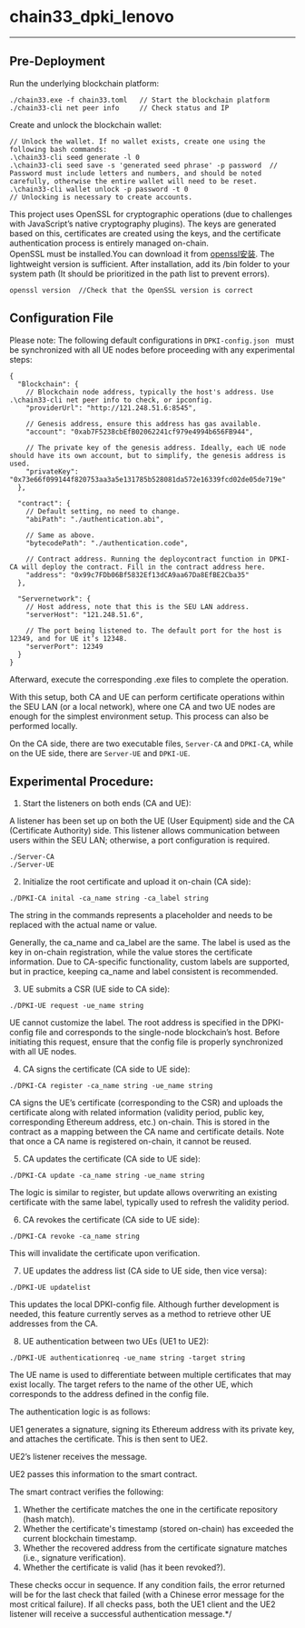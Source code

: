# chain33_dpki_lenovo  

------
   
## Pre-Deployment  
Run the underlying blockchain platform:
```
./chain33.exe -f chain33.toml   // Start the blockchain platform
./chain33-cli net peer info     // Check status and IP
```
Create and unlock the blockchain wallet:
```
// Unlock the wallet. If no wallet exists, create one using the following bash commands:
.\chain33-cli seed generate -l 0
.\chain33-cli seed save -s 'generated seed phrase' -p password  // Password must include letters and numbers, and should be noted carefully, otherwise the entire wallet will need to be reset.
.\chain33-cli wallet unlock -p password -t 0
// Unlocking is necessary to create accounts.
```
This project uses OpenSSL for cryptographic operations (due to challenges with JavaScript’s native cryptography plugins). The keys are generated based on this, certificates are created using the keys, and the certificate authentication process is entirely managed on-chain.  
OpenSSL must be installed.You can download it from [openssl安装](https://slproweb.com/products/Win32OpenSSL.html). The lightweight version is sufficient. After installation, add its /bin folder to your system path (It should be prioritized in the path list to prevent errors).
```
openssl version  //Check that the OpenSSL version is correct
```
  
## Configuration File
Please note: The following default configurations in  ```DPKI-config.json ``` must be synchronized with all UE nodes before proceeding with any experimental steps:  
```
{
  "Blockchain": {
    // Blockchain node address, typically the host's address. Use .\chain33-cli net peer info to check, or ipconfig.
    "providerUrl": "http://121.248.51.6:8545",
    
    // Genesis address, ensure this address has gas available.
    "account": "0xab7F5238cbEfB02062241cf979e4994b656FB944",

    // The private key of the genesis address. Ideally, each UE node should have its own account, but to simplify, the genesis address is used.
    "privateKey": "0x73e66f099144f820753aa3a5e131785b528081da572e16339fcd02de05de719e"
  },

  "contract": {
    // Default setting, no need to change.
    "abiPath": "./authentication.abi",

    // Same as above.
    "bytecodePath": "./authentication.code",

    // Contract address. Running the deploycontract function in DPKI-CA will deploy the contract. Fill in the contract address here.
    "address": "0x99c7FDb06Bf5832Ef13dCA9aa67Da8EfBE2Cba35"
  },

  "Servernetwork": {
    // Host address, note that this is the SEU LAN address.
    "serverHost": "121.248.51.6",

    // The port being listened to. The default port for the host is 12349, and for UE it’s 12348.
    "serverPort": 12349
  }
}

```
  
Afterward, execute the corresponding .exe files to complete the operation. 

With this setup, both CA and UE can perform certificate operations within the SEU LAN (or a local network), where one CA and two UE nodes are enough for the simplest environment setup. This process can also be performed locally.

On the CA side, there are two executable files, ```Server-CA``` and ```DPKI-CA```, while on the UE side, there are ```Server-UE``` and ```DPKI-UE```.

## Experimental Procedure:  
1. Start the listeners on both ends (CA and UE):

A listener has been set up on both the UE (User Equipment) side and the CA (Certificate Authority) side. This listener allows communication between users within the SEU LAN; otherwise, a port configuration is required.
```
./Server-CA  
./Server-UE
```
  
2. Initialize the root certificate and upload it on-chain (CA side):

```
./DPKI-CA inital -ca_name string -ca_label string  
```
The string in the commands represents a placeholder and needs to be replaced with the actual name or value. 

Generally, the ca_name and ca_label are the same. The label is used as the key in on-chain registration, while the value stores the certificate information. Due to CA-specific functionality, custom labels are supported, but in practice, keeping ca_name and label consistent is recommended.
  
3. UE submits a CSR (UE side to CA side):  
```
./DPKI-UE request -ue_name string                  
```
UE cannot customize the label. The root address is specified in the DPKI-config file and corresponds to the single-node blockchain’s host. Before initiating this request, ensure that the config file is properly synchronized with all UE nodes.
  
4. CA signs the certificate (CA side to UE side):
```
./DPKI-CA register -ca_name string -ue_name string   
```
CA signs the UE’s certificate (corresponding to the CSR) and uploads the certificate along with related information (validity period, public key, corresponding Ethereum address, etc.) on-chain. This is stored in the contract as a mapping between the CA name and certificate details. Note that once a CA name is registered on-chain, it cannot be reused.

  
5. CA updates the certificate (CA side to UE side):
```
./DPKI-CA update -ca_name string -ue_name string     
```
The logic is similar to register, but update allows overwriting an existing certificate with the same label, typically used to refresh the validity period. 
  
6. CA revokes the certificate (CA side to UE side):
```
./DPKI-CA revoke -ca_name string                    
```
This will invalidate the certificate upon verification.
  
7. UE updates the address list (CA side to UE side, then vice versa):
```
./DPKI-UE updatelist                                 
```
This updates the local DPKI-config file. Although further development is needed, this feature currently serves as a method to retrieve other UE addresses from the CA.
  
8. UE authentication between two UEs (UE1 to UE2):
```
./DPKI-UE authenticationreq -ue_name string -target string         
```
The UE name is used to differentiate between multiple certificates that may exist locally. The target refers to the name of the other UE, which corresponds to the address defined in the config file. 

The authentication logic is as follows:

UE1 generates a signature, signing its Ethereum address with its private key, and attaches the certificate. This is then sent to UE2.

UE2’s listener receives the message.

UE2 passes this information to the smart contract.

The smart contract verifies the following: 
1. Whether the certificate matches the one in the certificate repository (hash match).
2. Whether the certificate's timestamp (stored on-chain) has exceeded the current blockchain timestamp.
3. Whether the recovered address from the certificate signature matches (i.e., signature verification).
4. Whether the certificate is valid (has it been revoked?).

These checks occur in sequence. If any condition fails, the error returned will be for the last check that failed (with a Chinese error message for the most critical failure).
If all checks pass, both the UE1 client and the UE2 listener will receive a successful authentication message.*/
                                                                

                                                              
                                                                
